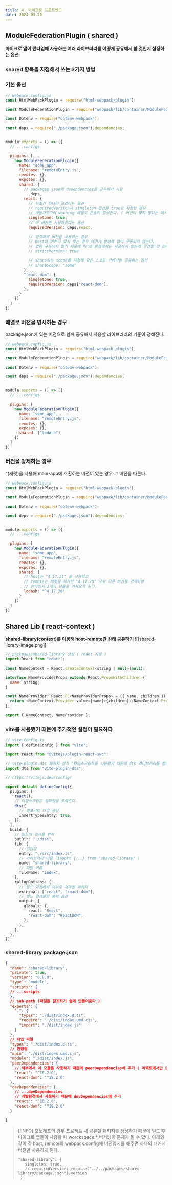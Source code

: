 ```yaml
---
title: 4. 마이크로 프론트엔드
date: 2024-03-20
---
```

## ModuleFederationPlugin ( shared )
**마이크로 앱이 런타임에 사용하는 여러 라이브러리를 어떻게 공유해서 쓸 것인지 설정하는 옵션**
### shared 항목을 지정해서 쓰는 3가지 방법
### 기본 옵션
```js
// webpack.config.js
const HtmlWebPackPlugin = require("html-webpack-plugin");

const ModuleFederationPlugin = require("webpack/lib/container/ModuleFederationPlugin");

const Dotenv = require("dotenv-webpack");

const deps = require("./package.json").dependencies;


module.exports = () => ({
  // ...configs

  plugins: [
    new ModuleFederationPlugin({
      name: "some_app",
      filename: "remoteEntry.js",
      remotes: {},
      exposes: {},
      shared: {
        // packages.json의 dependencies를 공유해서 사용
        ...deps,
        react: {
	      // 무조건 하나만 쓰겠다는 옵션
	      // requiredVersion과 singleton 옵션을 true로 지정한 경우
	      // 개발자도구에 warning 레벨로 콘솔이 발생한다. ( 버전이 맞지 않다는 메시지 )
          singletone: true,
          // 이 버전만 사용하겠다는 옵션
          requiredVersion: deps.react,
          
          // 엄격하게 버전을 사용하는 경우
          // host와 버전이 맞지 않는 경우 에러가 발생해 앱이 구동되지 않는다.
          // 앱이 구동되지 않기 때문에 Prod 환경에서는 사용하지 않는게 안전할 것 같다.
          // strictVersion: true

		  // share하는 scope를 지정해 같은 스코프 안에서만 공유하는 옵션
		  // shareScope: "some"
        },
        "react-dom": {
          singletone: true,
          requiredVersion: deps["react-dom"],
        },
      }
    })
  ]
})
```

### 배열로 버전을 명시하는 경우
package.json에 있는 버전으로 함께 공유해서 사용할 라이브러리의 기준이 정해진다.
```js
// webpack.config.js
const HtmlWebPackPlugin = require("html-webpack-plugin");

const ModuleFederationPlugin = require("webpack/lib/container/ModuleFederationPlugin");

const Dotenv = require("dotenv-webpack");

const deps = require("./package.json").dependencies;


module.exports = () => ({
  // ...configs

  plugins: [
    new ModuleFederationPlugin({
      name: "some_app",
      filename: "remoteEntry.js",
      remotes: {},
      exposes: {},
      shared: ["lodash"]
    })
  ]
})
```

### 버전을 강제하는 경우
^(캐럿)을 사용해 main-app에 호환하는 버전이 있는 경우 그 버전을 따른다.
```js
// webpack.config.js
const HtmlWebPackPlugin = require("html-webpack-plugin");

const ModuleFederationPlugin = require("webpack/lib/container/ModuleFederationPlugin");

const Dotenv = require("dotenv-webpack");

const deps = require("./package.json").dependencies;


module.exports = () => ({
  // ...configs

  plugins: [
    new ModuleFederationPlugin({
      name: "some_app",
      filename: "remoteEntry.js",
      remotes: {},
      exposes: {},
      shared: {
        // host는 "4.17.21" 을 사용하고
	    // remote는 캐럿을 제거한 "4.17.20" 으로 다른 버전을 강제하면 
	    // 런타임시 2개의 모듈을 가져오게 된다.
        lodash: "^4.17.20"
      }
    })
  ]
})
```

## Shared Lib ( react-context )
**shared-library(context)를 이용해 host-remote간 상태 공유하기**
![[shared-library-image.png]]
```js
// packages/shared-library 생성 ( react 사용 )
import React from "react";

const NameContext = React.createContext<string | null>(null);

interface NameProviderProps extends React.PropsWithChildren {
  name: string;
}

const NameProvider: React.FC<NameProviderProps> = ({ name, children }) => {
  return <NameContext.Provider value={name}>{children}</NameContext.Provider>;
};

export { NameContext, NameProvider };
```

### vite를 사용했기 때문에 추가적인 설정이 필요하다
```ts
// vite.config.ts
import { defineConfig } from "vite";

import react from "@vitejs/plugin-react-swc";

// vite-plugin-dts 패키지 설치 (타입스크립트를 사용했기 때문에 dts 라이브러리를 설치해준다.)
import dts from "vite-plugin-dts";

// https://vitejs.dev/config/

export default defineConfig({
  plugins: [
    react(),
    // 타입스크립트 컴파일을 도와준다.
    dts({
      // 컴포넌트 타입 생성
      insertTypesEntry: true,
    }),
  ],
  build: {
    // 빌드의 결과물 위치
    outDir: "./dist",
    lib: {
      // 진입점
      entry: "./src/index.ts",
      // 라이브러리 이름 (import {...} from 'shared-library' )
      name: "shared-library",
      // 파일 이름
      fileName: "index",
    },
    rollupOptions: {
      // 빌드 과정에서 외부로 처리될 패키지
      external: ["react", "react-dom"],
      // 빌드 결과물의 출력 옵션
      output: {
        globals: {
          react: "React",
          "react-dom": "ReactDOM",
        },
      },
    },
  },
});
```

### shared-library package.json
```json
{
  "name": "shared-library",
  "private": true,
  "version": "0.0.0",
  "type": "module",
  "scripts": {
  // ...scripts
  },
  // sub-path (파일을 참조하기 쉽게 만들어준다.)
  "exports": {
    ".": {
      "types": "./dist/index.d.ts",
      "require": "./dist/index.umd.cjs",
      "import": "./dist/index.js"
    }
  },
  // 타입 파일
  "types": "./dist/index.d.ts",
  // 진입점
  "main": "./dist/index.umd.cjs",
  "module": "./dist/index.js",
  "peerDependencies": {
    // 외부에서 이 모듈을 사용하기 때문에 peerDependencies에 추가 ( 리액트에서만 동작한다. )
    "react": "^18.2.0",
    "react-dom": "^18.2.0"
  },
  "devDependencies": {
    // ...devDependencies
    // 개발환경에서 사용하기 때문에 devDependencies에 추가
    "react": "^18.2.0",
    "react-dom": "^18.2.0"
  }

}
```

> [!INFO]
> 모노레포의 경우 프로젝트 내 공유할 패키지를 생성하기 때문에 빌드 후 마이크로 앱들이 사용할 때 worckspace:* 버저닝이 문제가 될 수 있다.
> 아래와 같이 각 host, remote의 webpack.config에 버전명시를 해주면 하나의 패키지 버전만 사용하게 된다.
> ```
> "shared-library": {
>    singleton: true,
>    // requiredVersion: require("../../packages/shared-library/package.json").version
>  },
> ```
 


